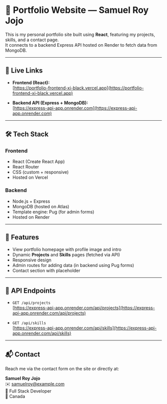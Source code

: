 # 💼 Portfolio Website — Samuel Roy Jojo

This is my personal portfolio site built using **React**, featuring my projects, skills, and a contact page.  
It connects to a backend Express API hosted on Render to fetch data from MongoDB.

---

## 🔗 Live Links

- **Frontend (React):**  
  [https://portfolio-frontend-xi-black.vercel.app](https://portfolio-frontend-xi-black.vercel.app)

- **Backend API (Express + MongoDB):**  
  [https://express-api-app.onrender.com](https://express-api-app.onrender.com)

---

## 🛠 Tech Stack

### Frontend
- React (Create React App)
- React Router
- CSS (custom + responsive)
- Hosted on Vercel

### Backend
- Node.js + Express
- MongoDB (hosted on Atlas)
- Template engine: Pug (for admin forms)
- Hosted on Render

---

## 📁 Features

- View portfolio homepage with profile image and intro
- Dynamic **Projects** and **Skills** pages (fetched via API)
- Responsive design
- Admin routes for adding data (in backend using Pug forms)
- Contact section with placeholder

---

## 🧪 API Endpoints

- `GET /api/projects`  
  [https://express-api-app.onrender.com/api/projects](https://express-api-app.onrender.com/api/projects)

- `GET /api/skills`  
  [https://express-api-app.onrender.com/api/skills](https://express-api-app.onrender.com/api/skills)

---

## 📬 Contact

Reach me via the contact form on the site or directly at:

**Samuel Roy Jojo**  
✉️ samuelroy@example.com  
💼 Full Stack Developer  
📍 Canada
